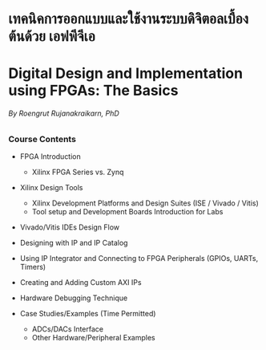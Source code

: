 # เทคนิคการออกแบบและใช้งานระบบดิจิตอลเบื้องต้นด้วย เอฟพีจีเอ
# Digital Design and Implementation using FPGAs: The Basics
###### By Roengrut Rujanakraikarn, PhD

### Course Contents 

*	FPGA Introduction
	- Xilinx FPGA Series vs. Zynq
	
*	Xilinx Design Tools 
	-	Xilinx Development Platforms and Design Suites (ISE / Vivado / Vitis)
	-	Tool setup and Development Boards Introduction for Labs
	
*	Vivado/Vitis IDEs Design Flow

*	Designing with IP and IP Catalog

*	Using IP Integrator and Connecting to FPGA Peripherals (GPIOs, UARTs, Timers)

*	Creating and Adding Custom AXI IPs 

*	Hardware Debugging Technique

*	Case Studies/Examples (Time Permitted)
	-	ADCs/DACs Interface
	-	Other Hardware/Peripheral Examples 
